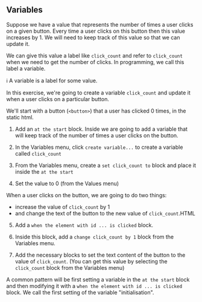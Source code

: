 ## Variables


Suppose we have a value that represents the number of times a user clicks on a given button. Every time a user clicks on this button then this value increases by 1. We will need to keep track of this value so that we can update it. 

We can give this value a label like `click_count` and refer to `click_count` when we need to get the number of clicks. In programming, we call this label a variable. 

ℹ️ A variable is a label for some value.

In this exercise, we're going to create a variable `click_count` and update it when a user clicks on a particular button.
 

We'll start with a button (`<button>`) that a user has clicked 0 times, in the static html.

1. Add an `at the start` block. Inside we are going to add a variable that will keep track of the number of times a user clicks on the button.

2. In the Variables menu, click `create variable...` to create a variable called `click_count`

3. From the Variables menu, create a `set click_count to` block and place it inside the `at the start`

4. Set the value to 0 (from the Values menu)

When a user clicks on the button, we are going to do two things: 
- increase the value of `click_count` by 1
- and change the text of the button to the new value of `click_count`.HTML

5. Add a `when the element with id ... is clicked` block. 

6. Inside this block, add a `change click_count by 1` block from the Variables menu.

7. Add the necessary blocks to set the text content of the button to the value of `click_count`. (You can get this value by selecting the `click_count` block from the Variables menu)

A common pattern will be first setting a variable in the `at the start` block and then modifying it with a `when the element with id ... is clicked` block. We call the first setting of the variable "initialisation".